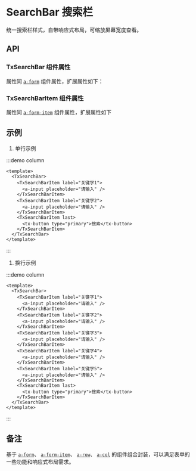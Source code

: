 # SearchBar 搜索栏

<script lang="ts" setup>
import { propsSearchBar } from '~/suite/SearchBar'
import { propsSearchBarItem } from '~/suite/SearchBarItem'
import searchBarPropsRaw from '~/suite/SearchBar/src/prop.ts?raw'
import searchBarItemPropsRaw from '~/suite/SearchBarItem/src/prop.ts?raw'
import Demo from '~/suite/SearchBar/src/demo.vue'
</script>

统一搜索栏样式，自带响应式布局，可缩放屏幕宽度查看。

## API

### TxSearchBar 组件属性

属性同 [`a-form`](https://www.antdv.com/components/form-cn) 组件属性，扩展属性如下：

<ApiPropTable :props="propsSearchBar" :propsRaw="searchBarPropsRaw"></ApiPropTable>

### TxSearchBarItem 组件属性

属性同 [`a-form-item`](https://www.antdv.com/components/form-cn#Form-Item) 组件属性，扩展属性如下

<ApiPropTable :props="propsSearchBarItem" :propsRaw="searchBarItemPropsRaw"></ApiPropTable>

## 示例

1. 单行示例

:::demo column

```vue
<template>
  <TxSearchBar>
    <TxSearchBarItem label="关键字1">
      <a-input placeholder="请输入" />
    </TxSearchBarItem>
    <TxSearchBarItem label="关键字2">
      <a-input placeholder="请输入" />
    </TxSearchBarItem>
    <TxSearchBarItem last>
      <tx-button type="primary">搜索</tx-button>
    </TxSearchBarItem>
  </TxSearchBar>
</template>
```

:::

1. 换行示例

:::demo column

```vue
<template>
  <TxSearchBar>
    <TxSearchBarItem label="关键字1">
      <a-input placeholder="请输入" />
    </TxSearchBarItem>
    <TxSearchBarItem label="关键字2">
      <a-input placeholder="请输入" />
    </TxSearchBarItem>
    <TxSearchBarItem label="关键字3">
      <a-input placeholder="请输入" />
    </TxSearchBarItem>
    <TxSearchBarItem label="关键字4">
      <a-input placeholder="请输入" />
    </TxSearchBarItem>
    <TxSearchBarItem label="关键字5">
      <a-input placeholder="请输入" />
    </TxSearchBarItem>
    <TxSearchBarItem last>
      <tx-button type="primary">搜索</tx-button>
    </TxSearchBarItem>
  </TxSearchBar>
</template>
```

:::

## 备注

基于
[`a-form`](https://www.antdv.com/components/form-cn)、
[`a-form-item`](https://www.antdv.com/components/form-cn#Form-Item)、
[`a-row`](https://www.antdv.com/components/grid-cn#Row)、
[`a-col`](https://www.antdv.com/components/grid-cn#Col) 的组件组合封装，可以满足表单的一些功能和响应式布局需求。

<FeedbackSupport name="fuller_xu"></FeedbackSupport>
